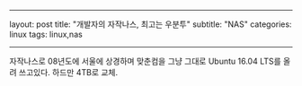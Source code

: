 
---
layout: post
title:  "개발자의 자작나스, 최고는 우분투"
subtitle:   "NAS"
categories: linux
tags: linux,nas

---

자작나스로 08년도에 서울에 상경하며 맞춘컴을 그냥 그대로 Ubuntu 16.04 LTS를 올려 쓰고있다. 하드만 4TB로 교체.